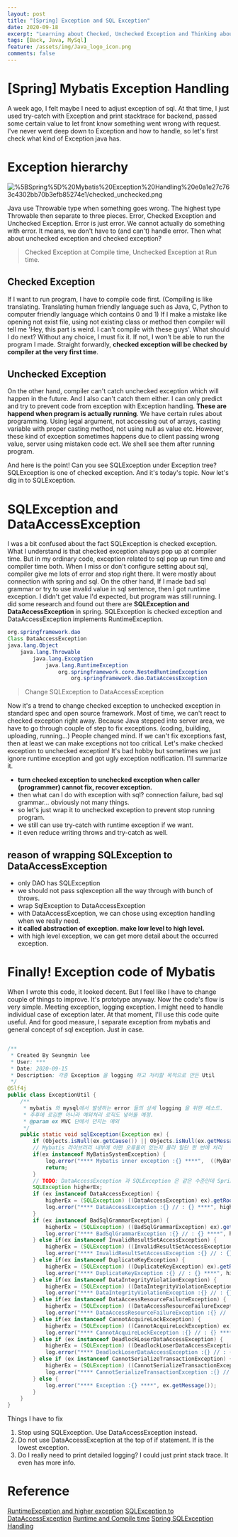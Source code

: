 ```yaml
---
layout: post 
title: "[Spring] Exception and SQL Exception"
date: 2020-09-18
excerpt: "Learning about Checked, Unchecked Exception and Thinking about how to handle SQL Exception."
tags: [Back, Java, MySql]
feature: /assets/img/Java_logo_icon.png
comments: false
---
```


# [Spring] Mybatis Exception Handling

A week ago, I felt maybe I need to adjust exception of sql. At that time, I just used try-catch with Exception and print stacktrace for backend, passed some certain value to let front know something went wrong with request. I've never went deep down to Exception and how to handle, so let's first check what kind of Exception java has. 

# Exception hierarchy

![%5BSpring%5D%20Mybatis%20Exception%20Handling%20e0a1e27c763c4302bb70b3efb85274e1/checked_unchecked.png](/assets/img/post/checked_unchecked.png)

Java use Throwable type when something goes wrong. The highest type Throwable then separate to three pieces. Error, Checked Exception and Unchecked Exception. Error is just error. We cannot actually do something with error. It means, we don't have to (and can't) handle error. Then what about unchecked exception and checked exception? 

> Checked Exception at Compile time, Unchecked Exception at Run time.

## Checked Exception

If I want to run program, I have to compile code first. (Compiling is like translating. Translating human friendly language such as Java, C, Python to computer friendly language which contains 0 and 1) If I make a mistake like opening not exist file, using not existing class or method then compiler will tell me 'Hey, this part is weird. I can't compile with these guys'. What should I do next? Without any choice, I must fix it. If not, I won't be able to run the program I made. Straight forwardly, **checked exception will be checked by compiler at the very first time**.

## Unchecked Exception

On the other hand, compiler can't catch unchecked exception which will happen in the future. And I also can't catch them either. I can only predict and try to prevent code from exception with Exception handling. **These are happend when program is actually running**. We have certain rules about programming. Using legal argument, not accessing out of arrays, casting variable with proper  casting method, not using null as value etc. However, these kind of exception sometimes happens due to client passing wrong value, server using mistaken code ect. We shell see them after running program.  

And here is the point! Can you see SQLException under Exception tree? SQLException is one of checked exception. And it's today's topic. Now let's dig in to SQLException.

# SQLException and DataAccessException

I was a bit confused about the fact SQLException is checked exception. What I understand is that checked exception always pop up at compiler time. But in my ordinary code, exception related to sql pop up run time and compiler time both. When I miss or don't configure setting about sql, compiler give me lots of error and stop right there. It were mostly about connection with spring and sql. On the other hand, If I made bad sql grammar or try to use invalid value in sql sentence, then I got runtime exception. I didn't get value I'd expected, but program was still running. I did some research and found out there are **SQLException and DataAccessException** in spring. SQLException is checked exception and DataAccessException implements RuntimeException.

```java
org.springframework.dao
Class DataAccessException
java.lang.Object
	java.lang.Throwable
		java.lang.Exception
			java.lang.RuntimeException
				org.springframework.core.NestedRuntimeException
					org.springframework.dao.DataAccessException
```

> Change SQLException to DataAccessException

Now it's a trend to change checked exception to unchecked exception in standard spec and open source framework. Most of time, we can't react to checked exception right away. Because Java stepped into server area, we have to go through couple of step to fix exceptions. (coding, building, uploading, running...) People changed mind. If we can't fix exceptions fast, then at least we can make exceptions not too critical. Let's make checked exception to unchecked exception! It's bad hobby but sometimes we just ignore runtime exception and got ugly exception notification. I'll summarize it. 

- **turn checked exception to unchecked exception when caller (programmer) cannot fix, recover exception.**
- then what can I do with exception with sql? connection failure, bad sql grammar... obviously not many things.
- so let's just wrap it to unchecked exception to prevent stop running program.
- we still can use try-catch with runtime exception if we want.
- it even reduce writing throws and try-catch as well.

## reason of wrapping SQLException to DataAccessException

- only DAO has SQLException
- we should not pass sqlexception all the way through with bunch of throws.
- wrap SqlException to DataAccessException
- with DataAccessException, we can chose using exception handling when we really need.
- **it called abstraction of exception. make low level to high level.**
- with high level exception, we can get more detail about the occurred exception.

# Finally! Exception code of Mybatis

When I wrote this code, it looked decent. But I feel like I have to change couple of things to improve. It's prototype anyway. Now the code's flow is very simple. Meeting exception, logging exception. I might need to handle individual case of exception later. At that moment, I'll use this code quite useful. And for good measure, I separate exception from mybatis and general concept of sql exception. Just in case. 

```java

/**
 * Created By Seungmin lee
 * User: ***
 * Date: 2020-09-15
 * Description: 각종 Exception 을 logging 하고 처리할 목적으로 만든 Util
 */
@Slf4j
public class ExceptionUtil {
    /**
     * mybatis 와 mysql에서 발생하는 error 들의 상세 logging 을 위한 메소드. 
     * 추후에 로깅뿐 아니라 예외처리 로직도 넣어둘 예정. 
     * @param ex MVC 단에서 던지는 예외 
     */
    public static void sqlException(Exception ex) {
        if (Objects.isNull(ex.getCause()) || Objects.isNull(ex.getMessage())) return;
        // Mybatis 라이브러리 내부에 어떤 오류둘이 있는지 몰라 일단 한 번에 처리 
        if(ex instanceof MyBatisSystemException) {
            log.error("**** Mybatis inner exception :{} ****",  ((MyBatisSystemException) ex).getRootCause().getMessage());
            return;
        }
        // TODO: DataAccessException 과 SQLException 은 같은 수준인데 Spring에서는 DataAcessException 이 더 제너럴해서 나중에 바꿀 수 있다. 
        SQLException higherEx;
        if (ex instanceof DataAccessException) {
            higherEx = (SQLException) ((DataAccessException) ex).getRootCause();
            log.error("**** DataAccessException :{} // : {} ****", higherEx.getErrorCode(), higherEx.getMessage());
        }
        if (ex instanceof BadSqlGrammarException) {
            higherEx = (SQLException) ((BadSqlGrammarException) ex).getRootCause();
            log.error("**** BadSqlGrammarException :{} // : {} ****", higherEx.getErrorCode(), higherEx.getMessage());
        } else if(ex instanceof InvalidResultSetAccessException) {
            higherEx = (SQLException) ((InvalidResultSetAccessException) ex).getRootCause();
            log.error("**** InvalidResultSetAccessException :{} // : {} ****", higherEx.getErrorCode(), higherEx.getMessage());
        } else if(ex instanceof DuplicateKeyException) {
            higherEx = (SQLException) ((DuplicateKeyException) ex).getRootCause();
            log.error("**** DuplicateKeyException :{} // : {} ****", higherEx.getErrorCode(), higherEx.getMessage());
        } else if(ex instanceof DataIntegrityViolationException) {
            higherEx = (SQLException) ((DataIntegrityViolationException) ex).getRootCause();
            log.error("**** DataIntegrityViolationException :{} // : {} ****", higherEx.getErrorCode(), higherEx.getMessage());
        } else if(ex instanceof DataAccessResourceFailureException) {
            higherEx = (SQLException) ((DataAccessResourceFailureException) ex).getRootCause();
            log.error("**** DataAccessResourceFailureException :{} // : {} ****", higherEx.getErrorCode(), higherEx.getMessage());
        } else if(ex instanceof CannotAcquireLockException) {
            higherEx = (SQLException) ((CannotAcquireLockException) ex).getRootCause();
            log.error("**** CannotAcquireLockException :{} // : {} ****", higherEx.getErrorCode(), higherEx.getMessage());
        } else if (ex instanceof DeadlockLoserDataAccessException) {
            higherEx = (SQLException) ((DeadlockLoserDataAccessException) ex).getRootCause();
            log.error("**** DeadlockLoserDataAccessException :{} // : {} ****", higherEx.getErrorCode(), higherEx.getMessage());
        } else if (ex instanceof CannotSerializeTransactionException) {
            higherEx = (SQLException) ((CannotSerializeTransactionException) ex).getRootCause();
            log.error("**** CannotSerializeTransactionException :{} // : {} ****", higherEx.getErrorCode(), higherEx.getMessage());
        } else {
            log.error("**** Exception :{} ****", ex.getMessage());
        }
    }
}
```

Things I have to fix

1. Stop using SQLException. Use DataAccessException instead. 
2. Do not use DataAccessException at the top of if statement. If is the lowest exception. 
3. Do I really need to print detailed logging? I could just print stack trace. It even has more info. 

# Reference

[RuntimeException and higher exception](https://docs.oracle.com/javase/8/docs/api/java/lang/RuntimeException.html?is-external=true)
[SQLException to DataAccessException](https://jongmin92.github.io/2018/04/04/Spring/toby-4/)
[Runtime and Compile time](https://dd-corp.tistory.com/9)
[Spring SQLException Handling](https://webprogrammer.tistory.com/m/2448?category=149261)


